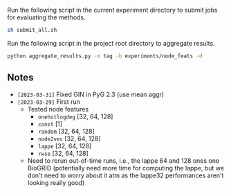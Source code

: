 Run the following script in the current experiment directory to submit jobs
for evaluating the methods.

```bash
sh submit_all.sh
```

Run the following script in the project root directory to aggregate results.

```bash
python aggregate_results.py -m tag -b experiments/node_feats -d
```

## Notes

- `[2023-03-31]` Fixed GIN in PyG 2.3 (use mean aggr)
- `[2023-03-29]` First run
    - Tested node features
        - `onehotlogdeg` [32, 64, 128]
        - `const` [1]
        - `random` [32, 64, 128]
        - `node2vec` [32, 64, 128]
        - `lappe` [32, 64, 128]
        - `rwse` [32, 64, 128]
    - Need to rerun out-of-time runs, i.e., the lappe 64 and 128 ones one
      BioGRID (potentially need more time for computing the lappe, but we don't
      need to worry about it atm as the lappe32 performances aren't looking
      really good)
